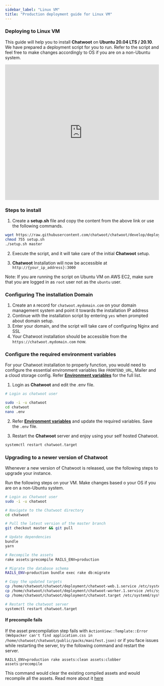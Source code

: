 ```yaml
---
sidebar_label: "Linux VM"
title: "Production deployment guide for Linux VM"
---
```


### Deploying to Linux VM

This guide will help you to install **Chatwoot** on **Ubuntu 20.04 LTS / 20.10**. We have prepared a deployment script for you to run. Refer to the script and feel free to make changes accordingly to OS if you are on a non-Ubuntu system.

<iframe frameborder="0" scrolling="no" marginheight="0" marginwidth="0"width="100%" height="443" type="text/html" src="https://www.youtube.com/embed/srolHJskK5Q?autoplay=0&fs=0&iv_load_policy=3&showinfo=1&rel=0&cc_load_policy=0&start=0&end=0&origin=https://youtubeembedcode.com"></iframe>


### Steps to install

1. Create a **setup.sh** file and copy the content from the above link or use the following commands.

```bash
wget https://raw.githubusercontent.com/chatwoot/chatwoot/develop/deployment/setup_20.04.sh -O setup.sh
chmod 755 setup.sh
./setup.sh master
```

2. Execute the script, and it will take care of the initial **Chatwoot** setup.

3. **Chatwoot** Installation will now be accessible at `http://{your_ip_address}:3000`

Note: If you are running the script on Ubuntu VM on AWS EC2, make sure that you are logged in as `root` user not as the `ubuntu` user. 

### Configuring The installation Domain

1. Create an `A` record for `chatwoot.mydomain.com` on your domain management system and point it towards the installation IP address
2. Continue with the installation script by entering `yes` when prompted about domain setup.
4. Enter your domain, and the script will take care of configuring Nginx and SSL
4. Your Chatwoot installation should be accessible from the `https://chatwoot.mydomain.com` now.

### Configure the required environment variables

For your Chatwoot installation to properly function, you would need to configure the essential environment variables like `FRONTEND_URL`, Mailer and a cloud storage config. Refer **[Environment variables](/docs/self-hosted/configuration/environment-variables)** for the full list.

1. Login as **Chatwoot** and edit the .env file.

```bash
# Login as chatwoot user

sudo -i -u chatwoot
cd chatwoot
nano .env
```

2. Refer **[Environment variables](/docs/self-hosted/configuration/environment-variables)** and update the required variables. Save the `.env` file.

3. Restart the **Chatwoot** server and enjoy using your self hosted Chatwoot.

```bash
systemctl restart chatwoot.target
```

### Upgrading to a newer version of Chatwoot

Whenever a new version of Chatwoot is released, use the following steps to upgrade your instance.

Run the following steps on your VM. Make changes based o your OS if you are on a non-Ubuntu system.

```bash
# Login as Chatwoot user
sudo -i -u chatwoot

# Navigate to the Chatwoot directory
cd chatwoot

# Pull the latest version of the master branch
git checkout master && git pull

# Update dependencies
bundle
yarn

# Recompile the assets
rake assets:precompile RAILS_ENV=production

# Migrate the database schema
RAILS_ENV=production bundle exec rake db:migrate

# Copy the updated targets
cp /home/chatwoot/chatwoot/deployment/chatwoot-web.1.service /etc/systemd/system/chatwoot-web.1.service
cp /home/chatwoot/chatwoot/deployment/chatwoot-worker.1.service /etc/systemd/system/chatwoot-worker.1.service
cp /home/chatwoot/chatwoot/deployment/chatwoot.target /etc/systemd/system/chatwoot.target

# Restart the chatwoot server
systemctl restart chatwoot.target
```

#### If precompile fails

If the asset precompilation step fails with `ActionView::Template::Error (Webpacker can't find application.css in /home/chatwoot/chatwoot/public/packs/manifest.json)` or if you face issues while restarting the server, try the following command and restart the server.

```
RAILS_ENV=production rake assets:clean assets:clobber assets:precompile
```

This command would clear the existing compiled assets and would recompile all the assets. Read more about it [here](https://edgeguides.rubyonrails.org/command_line.html#bin-rails-assets)
